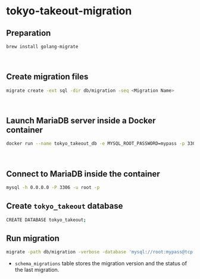 # tokyo-takeout-migration
## Preparation
```sh
brew install golang-migrate
```

&nbsp;

## Create migration files
```sh
migrate create -ext sql -dir db/migration -seq <Migration Name>
```

&nbsp;

## Launch MariaDB server inside a Docker container
```sh
docker run --name tokyo_takeout_db -e MYSQL_ROOT_PASSWORD=mypass -p 3306:3306 -d docker.io/library/mariadb:10.6.1
```

&nbsp;

## Connect to MariaDB inside the container
```sh
mysql -h 0.0.0.0 -P 3306 -u root -p
```

## Create `tokyo_takeout` database
```sh
CREATE DATABASE tokyo_takeout;
```

## Run migration
```sh
migrate -path db/migration -verbose -database 'mysql://root:mypass@tcp(0.0.0.0:3306)/tokyo_takeout' up
```

- `schema_migrations` table stores the migration version and the status of the last migration.
